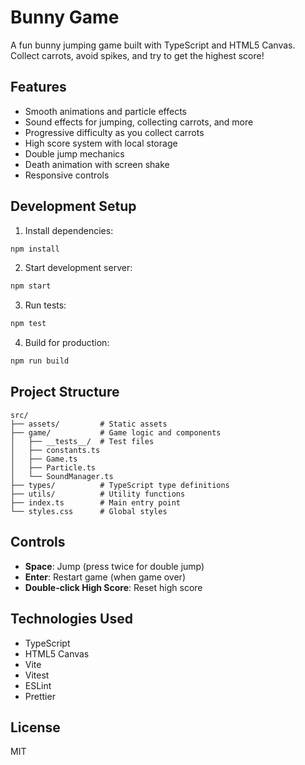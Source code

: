 # Bunny Game

A fun bunny jumping game built with TypeScript and HTML5 Canvas. Collect carrots, avoid spikes, and try to get the highest score!

## Features

- Smooth animations and particle effects
- Sound effects for jumping, collecting carrots, and more
- Progressive difficulty as you collect carrots
- High score system with local storage
- Double jump mechanics
- Death animation with screen shake
- Responsive controls

## Development Setup

1. Install dependencies:
```bash
npm install
```

2. Start development server:
```bash
npm start
```

3. Run tests:
```bash
npm test
```

4. Build for production:
```bash
npm run build
```

## Project Structure

```
src/
├── assets/         # Static assets
├── game/           # Game logic and components
│   ├── __tests__/  # Test files
│   ├── constants.ts
│   ├── Game.ts
│   ├── Particle.ts
│   └── SoundManager.ts
├── types/          # TypeScript type definitions
├── utils/          # Utility functions
├── index.ts        # Main entry point
└── styles.css      # Global styles
```

## Controls

- **Space**: Jump (press twice for double jump)
- **Enter**: Restart game (when game over)
- **Double-click High Score**: Reset high score

## Technologies Used

- TypeScript
- HTML5 Canvas
- Vite
- Vitest
- ESLint
- Prettier

## License

MIT 